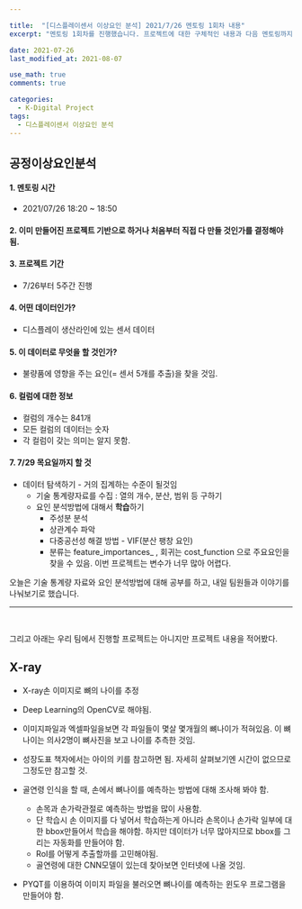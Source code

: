 ```yaml
---

title:  "[디스플레이센서 이상요인 분석] 2021/7/26 멘토링 1회차 내용"
excerpt: "멘토링 1회차를 진행했습니다. 프로젝트에 대한 구체적인 내용과 다음 멘토링까지의 과제에 대한 설명이 있었습니다."

date: 2021-07-26
last_modified_at: 2021-08-07

use_math: true
comments: true

categories:
  - K-Digital Project
tags:
  - 디스플레이센서 이상요인 분석
---
```




## 공정이상요인분석

#### 1. 멘토링 시간 

- 2021/07/26 18:20 ~ 18:50

#### 2. 이미 만들어진 프로젝트 기반으로 하거나 처음부터 직접 다 만들 것인가를 결정해야됨.

#### 3. 프로젝트 기간 

- 7/26부터 5주간 진행

#### 4. 어떤 데이터인가?

  -  디스플레이 생산라인에 있는 센서 데이터

#### 5. 이 데이터로 무엇을 할 것인가?

- 불량품에 영향을 주는 요인(= 센서 5개를 추출)을 찾을 것임.

#### 6. 컬럼에 대한 정보

- 컬럼의 개수는 841개
- 모든 컬럼의 데이터는 숫자
- 각 컬럼이 갖는 의미는 알지 못함.

#### 7. 7/29 목요일까지 할 것

- 데이터 탐색하기 - 거의 집계하는 수준이 될것임
  - 기술 통계량자료를 수집 : 열의 개수, 분산, 범위 등 구하기
  - 요인 분석방법에 대해서 **학습**하기
    - 주성분 분석
    - 상관계수 파악
    - 다중공선성 해결 방법 - VIF(분산 팽창 요인)
    - 분류는 feature_importances_ , 회귀는 cost_function  으로 주요요인을 찾을 수 있음. 이번 프로젝트는 변수가 너무 많아 어렵다.

오늘은 기술 통계량 자료와 요인 분석방법에 대해 공부를 하고, 내일 팀원들과 이야기를 나눠보기로 했습니다.

---



<br>

그리고 아래는 우리 팀에서 진행할 프로젝트는 아니지만 프로젝트 내용을 적어봤다.



## X-ray

- X-ray손 이미지로 뼈의 나이를 추정 
- Deep Learning의 OpenCV로 해야됨.

- 이미지파일과 엑셀파일을보면 각 파일들이 몇살 몇개월의 뼈나이가 적혀있음. 이 뼈나이는 의사2명이 뼈사진을 보고 나이를 추측한 것임.
- 성장도표 책자에서는 아이의 키를 참고하면 됨. 자세히 살펴보기엔 시간이 없으므로 그정도만 참고할 것.
- 골연령 인식을 할 때, 손에서 뼈나이를 예측하는 방법에 대해 조사해 봐야 함.
  - 손목과 손가락관절로 예측하는 방법을 많이 사용함.
  - 단 학습시 손 이미지를 다 넣어서 학습하는게 아니라 손목이나 손가락 일부에 대한 bbox만들어서  학습을 해야함. 하지만 데이터가 너무 많아지므로 bbox를 그리는 자동화를 만들어야 함. 
  - RoI를 어떻게 추출할까를 고민해야됨.  
  - 골연령에 대한 CNN모델이 있는데 찾아보면 인터넷에 나올 것임. 
- PYQT를 이용하여 이미지 파일을 불러오면  뼈나이를 예측하는 윈도우 프로그램을 만들어야 함.
